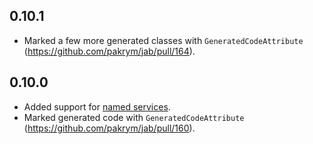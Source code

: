 ## 0.10.1
- Marked a few more generated classes with `GeneratedCodeAttribute` (https://github.com/pakrym/jab/pull/164).

## 0.10.0
- Added support for [named services](https://github.com/pakrym/jab#named-services).
- Marked generated code with `GeneratedCodeAttribute` (https://github.com/pakrym/jab/pull/160).
